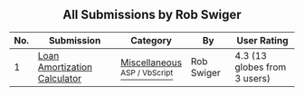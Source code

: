 ﻿<div align="center">

## All Submissions by Rob Swiger

</div>

No.  | Submission | Category | By   | User Rating
---- | ---------- | -------- | ---- | -----------
1 | [Loan Amortization Calculator<br />](https://github.com/Planet-Source-Code/rob-swiger-loan-amortization-calculator__4-8151) | [Miscellaneous<br /><sup>ASP / VbScript</sup>](../ByCategory/miscellaneous__4-1.md) | Rob Swiger | 4.3 (13 globes from 3 users)
